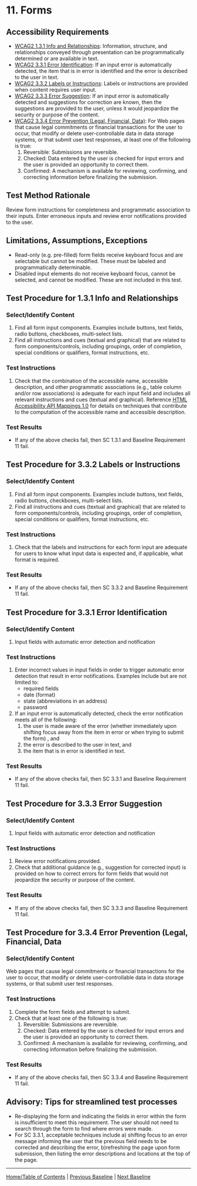 # 11. Forms
## Accessibility Requirements
* [WCAG2 1.3.1 Info and Relationships](https://www.w3.org/TR/UNDERSTANDING-WCAG20/content-structure-separation-programmatic.html): Information, structure, and relationships conveyed through presentation can be programmatically determined or are available in text. 
* [WCAG2 3.3.1 Error Identification](https://www.w3.org/TR/UNDERSTANDING-WCAG20/minimize-error-identified.html): If an input error is automatically detected, the item that is in error is identified and the error is described to the user in text.
* [WCAG2 3.3.2 Labels or Instructions](https://www.w3.org/TR/UNDERSTANDING-WCAG20/minimize-error-cues.html): Labels or instructions are provided when content requires user input.
* [WCAG2 3.3.3 Error Suggestion](https://www.w3.org/TR/UNDERSTANDING-WCAG20/minimize-error-suggestions.html): If an input error is automatically detected and suggestions for correction are known, then the suggestions are provided to the user, unless it would jeopardize the security or purpose of the content.
* [WCAG2 3.3.4 Error Prevention (Legal, Financial, Data)](https://www.w3.org/TR/UNDERSTANDING-WCAG20/minimize-error-reversible.html): For Web pages that cause legal commitments or financial transactions for the user to occur, that modify or delete user-controllable data in data storage systems, or that submit user test responses, at least one of the following is true:
   1. Reversible: Submissions are reversible.
   1. Checked: Data entered by the user is checked for input errors and the user is provided an opportunity to correct them.
   1. Confirmed: A mechanism is available for reviewing, confirming, and correcting information before finalizing the submission.

## Test Method Rationale
Review form instructions for completeness and programmatic association to their inputs. Enter erroneous inputs and review error notifications provided to the user. 

## Limitations, Assumptions, Exceptions
* Read-only (e.g. pre-filled) form fields receive keyboard focus and are selectable but cannot be modified. These must be labeled and programmatically determinable. 
* Disabled input elements do not receive keyboard focus, cannot be selected, and cannot be modified. These are not included in this test. 

## Test Procedure for 1.3.1 Info and Relationships
### Select/Identify Content
1. Find all form input components. Examples include buttons, text fields, radio buttons, checkboxes, multi-select lists.
1. Find all instructions and cues (textual and graphical) that are related to form components/controls, including groupings, order of completion, special conditions or qualifiers, format instructions, etc.

### Test Instructions
1. Check that the combination of the accessible name, accessible description, and other programmatic associations (e.g., table column and/or row associations) is adequate for each input field and includes all relevant instructions and cues (textual and graphical). Reference [HTML Accessibility API Mappings 1.0](https://www.w3.org/TR/html-aam-1.0/#input-type-text-input-type-password-input-type-search-input-type-tel-input-type-url-and-textarea-element) for details on techniques that contribute to the computation of the accessible name and accessible description.

### Test Results
* If any of the above checks fail, then SC 1.3.1 and Baseline Requirement 11 fail.

## Test Procedure for 3.3.2 Labels or Instructions
### Select/Identify Content
1. Find all form input components. Examples include buttons, text fields, radio buttons, checkboxes, multi-select lists.
1. Find all instructions and cues (textual and graphical) that are related to form components/controls, including groupings, order of completion, special conditions or qualifiers, format instructions, etc.

### Test Instructions
1.	Check that the labels and instructions for each form input are adequate for users to know what input data is expected and, if applicable, what format is required.

### Test Results
* If any of the above checks fail, then SC 3.3.2 and Baseline Requirement 11 fail.

## Test Procedure for 3.3.1 Error Identification
### Select/Identify Content
1. Input fields with automatic error detection and notification

### Test Instructions
1. Enter incorrect values in input fields in order to trigger automatic error detection that result in error notifications. Examples include but are not limited to:
   * required fields 
   * date (format)
   * state (abbreviations in an address)
   * password
1. If an input error is automatically detected, check the error notification meets all of the following:
   1. the user is made aware of the error (whether immediately upon shifting focus away from the item in error or when trying to submit the form) , and
   1. the error is described to the user in text, and
   1. the item that is in error is identified in text.

### Test Results
* If any of the above checks fail, then SC 3.3.1 and Baseline Requirement 11 fail.

## Test Procedure for 3.3.3 Error Suggestion
### Select/Identify Content
1. Input fields with automatic error detection and notification

### Test Instructions
1. Review error notifications provided.
1. Check that additional guidance (e.g., suggestion for corrected input) is provided on how to correct errors for form fields that would not jeopardize the security or purpose of the content.      

### Test Results
* If any of the above checks fail, then SC 3.3.3 and Baseline Requirement 11 fail.

## Test Procedure for 3.3.4 Error Prevention (Legal, Financial, Data
### Select/Identify Content
Web pages that cause legal commitments or financial transactions for the user to occur, that modify or delete user-controllable data in data storage systems, or that submit user test responses.

### Test Instructions
1. Complete the form fields and attempt to submit.
1. Check that at least one of the following is true:
   1. Reversible: Submissions are reversible.
   1. Checked: Data entered by the user is checked for input errors and the user is provided an opportunity to correct them.
   1. Confirmed: A mechanism is available for reviewing, confirming, and correcting information before finalizing the submission.

### Test Results
* If any of the above checks fail, then SC 3.3.4 and Baseline Requirement 11 fail.

## Advisory: Tips for streamlined test processes
* Re-displaying the form and indicating the fields in error within the form is insufficient to meet this requirement. The user should not need to search through the form to find where errors were made.
* For SC 3.3.1, acceptable techniques include a) shifting focus to an error message informing the user that the previous field needs to be corrected and describing the error, b)refreshing the page upon form submission, then listing the error descriptions and locations at the top of the page. 

----------------------------------------
[Home/Table of Contents](index.md) | [Previous Baseline](10Flashing.md) | [Next Baseline](12PageTitles.md)
